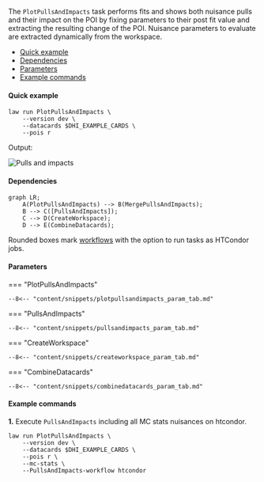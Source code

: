 The `PlotPullsAndImpacts` task performs fits and shows both nuisance pulls and their impact on the POI by fixing parameters to their post fit value and extracting the resulting change of the POI.
Nuisance parameters to evaluate are extracted dynamically from the workspace.

- [Quick example](#quick-example)
- [Dependencies](#dependencies)
- [Parameters](#parameters)
- [Example commands](#example-commands)


#### Quick example

```shell
law run PlotPullsAndImpacts \
    --version dev \
    --datacards $DHI_EXAMPLE_CARDS \
    --pois r
```

Output:

![Pulls and impacts](../images/pulls_impacts__poi_r__params_r_qqhh1.0_r_gghh1.0_kl1.0_kt1.0_CV1.0_C2V1.0.png)


#### Dependencies

```mermaid
graph LR;
    A(PlotPullsAndImpacts) --> B(MergePullsAndImpacts);
    B --> C([PullsAndImpacts]);
    C --> D(CreateWorkspace);
    D --> E(CombineDatacards);
```

Rounded boxes mark [workflows](practices.md#workflows) with the option to run tasks as HTCondor jobs.


#### Parameters

=== "PlotPullsAndImpacts"

    --8<-- "content/snippets/plotpullsandimpacts_param_tab.md"

=== "PullsAndImpacts"

    --8<-- "content/snippets/pullsandimpacts_param_tab.md"

=== "CreateWorkspace"

    --8<-- "content/snippets/createworkspace_param_tab.md"

=== "CombineDatacards"

    --8<-- "content/snippets/combinedatacards_param_tab.md"


#### Example commands

**1.** Execute `PullsAndImpacts` including all MC stats nuisances on htcondor.

```shell hl_lines="5-6"
law run PlotPullsAndImpacts \
    --version dev \
    --datacards $DHI_EXAMPLE_CARDS \
    --pois r \
    --mc-stats \
    --PullsAndImpacts-workflow htcondor
```
